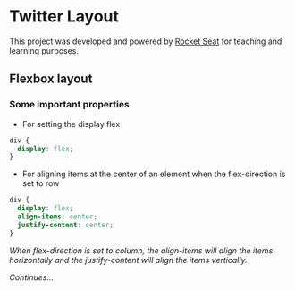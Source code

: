 # Twitter Layout

This project was developed and powered by <a href="https://rocketseat.com.br">Rocket Seat</a> for teaching and learning purposes.

## Flexbox layout

### Some important properties

- For setting the display flex

```css
div {
  display: flex;
}
```

- For aligning items at the center of an element when the flex-direction is set to row

```css
div {
  display: flex;
  align-items: center;
  justify-content: center;
}
```

_When flex-direction is set to column, the align-items will align the items horizontally and the justify-content will align the items vertically._

_Continues..._
